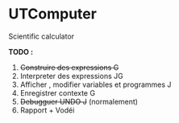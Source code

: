 # UTComputer
Scientific calculator

__TODO :__

  1. ~~Construire des expressions G~~
  2. Interpreter des expressions JG 
  3. Afficher , modifier variables et programmes J 
  4. Enregistrer contexte G 
  5. ~~Debugguer UNDO J~~ (normalement) 
  6. Rapport + Vodéi 
  
  
